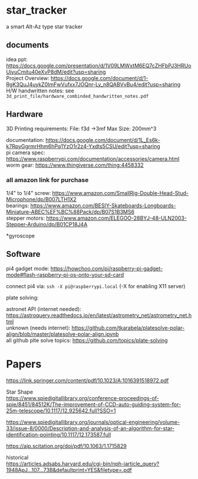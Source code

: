 # star_tracker
a smart Alt-Az type star tracker

## documents

idea ppt: https://docs.google.com/presentation/d/1V09LMWxtM6EQ7cZHFbPJ3HRUoUjyuCmjtu40eXvP8dM/edit?usp=sharing  
Project Overview: https://docs.google.com/document/d/1-RgK3QuJ4uykZ0ImFwVufxx7JOQnr-Ly_n8QABVvBu4/edit?usp=sharing  
H/W handwritten notes: see `3d_print_file/hardware_combinded_handwritten_notes.pdf`

## Hardware

3D Printing requirements:
File: f3d ->3mf
Max Size: 200mm^3

documentation: https://docs.google.com/document/d/1L_Es6k-k7RpyGgrmrHhm6hPq1YzO1r2z4-Yxdts5CSU/edit?usp=sharing  
pi camera spec: https://www.raspberrypi.com/documentation/accessories/camera.html  
worm gear: https://www.thingiverse.com/thing:4458332  

### all amazon link for purchase

1/4" to 1/4" screw: https://www.amazon.com/SmallRig-Double-Head-Stud-Microphone/dp/B007LTH1X2  
bearings: https://www.amazon.com/BESIY-Skateboards-Longboards-Miniature-ABEC%EF%BC%88Pack/dp/B07S1B3MS6  
stepper motors: https://www.amazon.com/ELEGOO-28BYJ-48-ULN2003-Stepper-Arduino/dp/B01CP18J4A  

*gyroscope

## Software

pi4 gadget mode: https://howchoo.com/pi/raspberry-pi-gadget-mode#flash-raspberry-pi-os-onto-your-sd-card

connect pi4 via: `ssh -X pi@raspberrypi.local` (-X for enabling X11 server)

plate solving:

astronet API (internet needed): https://astroquery.readthedocs.io/en/latest/astrometry_net/astrometry_net.html  
unknown (needs internet): https://github.com/tkarabela/platesolve-polar-align/blob/master/platesolve-polar-align.ipynb  
all github plte solve topics: https://github.com/topics/plate-solving  

# Papers

https://link.springer.com/content/pdf/10.1023/A:1016391518972.pdf

Star Shape  
https://www.spiedigitallibrary.org/conference-proceedings-of-spie/8451/84512K/The-improvement-of-CCD-auto-guiding-system-for-25m-telescope/10.1117/12.925642.full?SSO=1

https://www.spiedigitallibrary.org/journals/optical-engineering/volume-33/issue-8/0000/Description-and-analysis-of-an-algorithm-for-star-identification-pointing/10.1117/12.173587.full

https://aip.scitation.org/doi/pdf/10.1063/1.1715829

historical  
https://articles.adsabs.harvard.edu/cgi-bin/nph-iarticle_query?1948ApJ...107...73B&defaultprint=YES&filetype=.pdf
